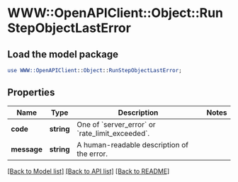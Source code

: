 # WWW::OpenAPIClient::Object::RunStepObjectLastError

## Load the model package
```perl
use WWW::OpenAPIClient::Object::RunStepObjectLastError;
```

## Properties
Name | Type | Description | Notes
------------ | ------------- | ------------- | -------------
**code** | **string** | One of &#x60;server_error&#x60; or &#x60;rate_limit_exceeded&#x60;. | 
**message** | **string** | A human-readable description of the error. | 

[[Back to Model list]](../README.md#documentation-for-models) [[Back to API list]](../README.md#documentation-for-api-endpoints) [[Back to README]](../README.md)


